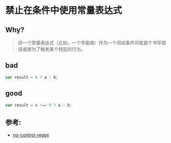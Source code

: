 # 禁止在条件中使用常量表达式

## Why?

> 将一个常量表达式（比如，一个字面值）作为一个测试条件可能是个书写错误或者为了触发某个特定的行为。

## bad

```js
var result = 0 ? a : b;
```

## good

```js
var result = x !== 0 ? a : b;
```

## 参考:

- [no-control-regex](https://eslint.org/docs/rules/no-control-regex)
